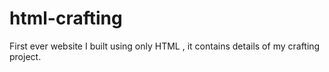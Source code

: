 # html-crafting
First ever website I built using only HTML , it contains details of my crafting project. 

